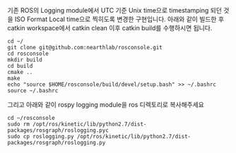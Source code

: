 기존 ROS의 Logging module에서 UTC 기준 Unix time으로 timestamping 되던 것을
ISO Format Local time으로 찍히도록 변경한 구현입니다.
아래와 같이 빌드한 후 catkin workspace에서 catkin clean 이후 catkin build를 수행하시면 됩니다.

```
cd ~/
git clone git@github.com:nearthlab/rosconsole.git
cd rosconsole
mkdir build
cd build
cmake ..
make
echo "source $HOME/rosconsole/build/devel/setup.bash" >> ~/.bashrc
source ~/.bashrc
```

그리고 아래와 같이 rospy logging module을 ros 디렉토리로 복사해주세요
```
cd ~/rosconsole
sudo rm /opt/ros/kinetic/lib/python2.7/dist-packages/rosgraph/roslogging.pyc
sudo cp roslogging.py /opt/ros/kinetic/lib/python2.7/dist-packages/rosgraph/roslogging.py
```
